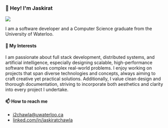### 👋 Hey! I'm Jaskirat
<!--
**jsy10101/jsy10101** is a ✨ _special_ ✨ repository because its `README.md` (this file) appears on your GitHub profile.

Here are some ideas to get you started:

- 🔭 I’m currently working on ...
- 🌱 I’m currently learning ...
- 👯 I’m looking to collaborate on ...
- 🤔 I’m looking for help with ...
- 💬 Ask me about ...
- 📫 How to reach me: ...
- 😄 Pronouns: ...
- ⚡ Fun fact: ...
-->

![](https://komarev.com/ghpvc/?username=jsy10101)

I am a software developer and a Computer Science graduate from the University of Waterloo.

#### 👀 My Interests

I am passionate about full stack development, distributed systems, and artificial intelligence, especially designing scalable, high-performance software that solves complex real-world problems. I enjoy working on projects that span diverse technologies and concepts, always aiming to craft creative yet practical solutions. Additionally, I value clean design and thorough documentation, striving to incorporate both aesthetics and clarity into every project I undertake.

#### 📫 How to reach me
- [j2chawla@uwaterloo.ca](mailto:j2chawla@uwaterloo.ca)
- [linked.com/in/jaskiratchawla](https://www.linkedin.com/in/jaskiratchawla)
